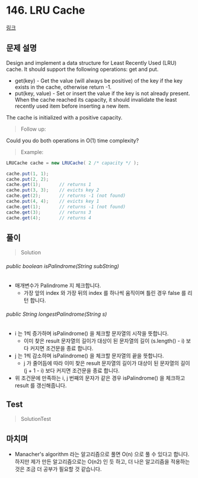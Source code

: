 # 146. LRU Cache   
[링크](https://leetcode.com/problems/lru-cache/)

## 문제 설명

Design and implement a data structure for Least Recently Used (LRU) cache. It should support the following operations: get and put.

- get(key) - Get the value (will always be positive) of the key if the key exists in the cache, otherwise return -1.
- put(key, value) - Set or insert the value if the key is not already present. When the cache reached its capacity, it should invalidate the least recently used item before inserting a new item.

The cache is initialized with a positive capacity.

> Follow up:

Could you do both operations in O(1) time complexity?

> Example:
```java
LRUCache cache = new LRUCache( 2 /* capacity */ );

cache.put(1, 1);
cache.put(2, 2);
cache.get(1);       // returns 1
cache.put(3, 3);    // evicts key 2
cache.get(2);       // returns -1 (not found)
cache.put(4, 4);    // evicts key 1
cache.get(1);       // returns -1 (not found)
cache.get(3);       // returns 3
cache.get(4);       // returns 4
```

## 풀이
> Solution

###### public boolean isPalindrome(String subString)  
- 매개변수가 Palindrome 지 체크합니다.
    - 가장 앞의 index 와 가장 뒤의 index 를 하나씩 움직이며 틀린 경우 false 를 리턴 합니다.
    
###### public String longestPalindrome(String s)
- i 는 1씩 증가하며 isPalindrome() 을 체크할 문자열의 시작을 뜻합니다.
    - 이미 찾은 result 문자열의 길이가 대상이 된 문자열의 길이 (s.length() - i) 보다 커지면 조건문을 종료 합니다.
- j 는 1씩 감소하며 isPalindrome() 을 체크할 문자열의 끝을 뜻합니다.
    - j 가 줄어듬에 따라 이미 찾은 result 문자열의 길이가 대상이 된 문자열의 길이 (j + 1 - i) 보다 커지면 조건문을 종료 합니다.
- 위 조건문에 만족하는 i, j 번째의 문자가 같은 경우 isPalindrome() 을 체크하고 result 를 갱신해줍니다. 
       


## Test    
> SolutionTest


## 마치며
- Manacher's algorithm 라는 알고리즘으로 풀면 O(n) 으로 풀 수 있다고 합니다.
하지만 제가 만든 알고리즘으로는 O(n2) 인 듯 하고, 더 나은 알고리즘을 적용하는 것은 조금 더 공부가 필요할 것 같습니다. 
